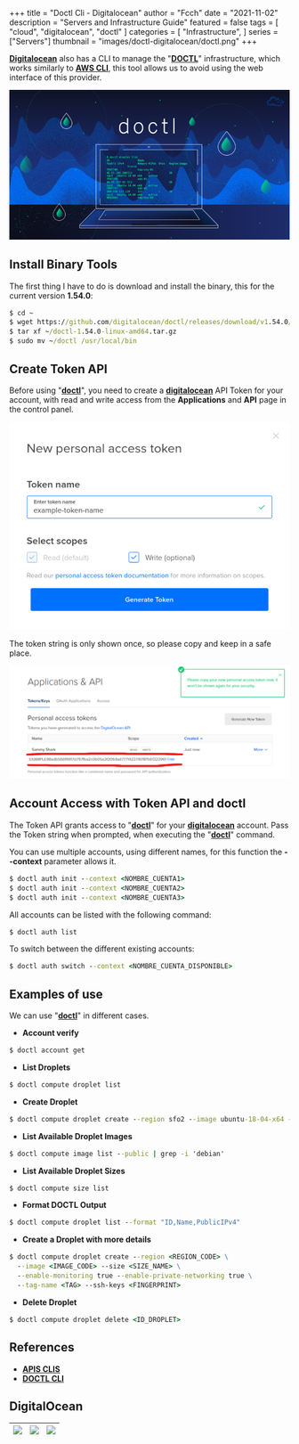 +++
title = "Doctl Cli - Digitalocean"
author = "Fcch"
date = "2021-11-02"
description = "Servers and Infrastructure Guide"
featured = false
tags = [
    "cloud",
    "digitalocean",
    "doctl"
]
categories = [
    "Infrastructure",
]
series = ["Servers"]
thumbnail = "images/doctl-digitalocean/doctl.png"
+++

**[Digitalocean](https://digitalocean.com)** also has a CLI to manage the "**[DOCTL](https://www.digitalocean.com/docs/apis-clis/doctl/reference/)**" infrastructure, which works similarly to **[AWS CLI](https://docs.aws.amazon.com/cli/latest/userguide/cli-chap-install.html)**, this tool allows us to avoid using the web interface of this provider.

<!--more-->

![](/images/doctl-digitalocean/doctl.png)

## Install Binary Tools

The first thing I have to do is download and install the binary, this for the current version **1.54.0**:

```cmd
$ cd ~
$ wget https://github.com/digitalocean/doctl/releases/download/v1.54.0/doctl-1.54.0-linux-amd64.tar.gz
$ tar xf ~/doctl-1.54.0-linux-amd64.tar.gz
$ sudo mv ~/doctl /usr/local/bin
```

## Create Token API

Before using "**[doctl](https://www.digitalocean.com/docs/apis-clis/doctl/reference/)**", you need to create a **[digitalocean](https://digitalocean.com)** API Token for your account, with read and write access from the **Applications** and **API** page in the control panel.

![](/images/doctl-digitalocean/token-api-name.png)

The token string is only shown once, so please copy and keep in a safe place.

![](/images/doctl-digitalocean/token-api-value.png)

## Account Access with Token API and doctl

The Token API grants access to "**[doctl](https://www.digitalocean.com/docs/apis-clis/doctl/reference/)**" for your **[digitalocean](https://digitalocean.com)** account. Pass the Token string when prompted, when executing the "**[doctl](https://www.digitalocean.com/docs/apis-clis/doctl/reference/)**" command.

You can use multiple accounts, using different names, for this function the **--context** parameter allows it.

```cmd
$ doctl auth init --context <NOMBRE_CUENTA1>
$ doctl auth init --context <NOMBRE_CUENTA2>
$ doctl auth init --context <NOMBRE_CUENTA3>
```

All accounts can be listed with the following command:

```cmd
$ doctl auth list
```

To switch between the different existing accounts:

```cmd
$ doctl auth switch --context <NOMBRE_CUENTA_DISPONIBLE>
```

## Examples of use

We can use "**[doctl](https://www.digitalocean.com/docs/apis-clis/doctl/reference/)**" in different cases.

- **Account verify** 

```cmd
$ doctl account get
```

- **List Droplets**

```cmd
$ doctl compute droplet list
```

- **Create Droplet**

```cmd
$ doctl compute droplet create --region sfo2 --image ubuntu-18-04-x64 --size s-1vcpu-1gb <NOMBRE_DROPLET>
```

- **List Available Droplet Images**

```cmd
$ doctl compute image list --public | grep -i 'debian'
```

- **List Available Droplet Sizes**

```cmd
$ doctl compute size list
```

- **Format DOCTL Output**

```cmd 
$ doctl compute droplet list --format "ID,Name,PublicIPv4"
```

- **Create a Droplet with more details**

```cmd
$ doctl compute droplet create --region <REGION_CODE> \
  --image <IMAGE_CODE> --size <SIZE_NAME> \
  --enable-monitoring true --enable-private-networking true \
  --tag-name <TAG> --ssh-keys <FINGERPRINT>
```

- **Delete Droplet**

```cmd
$ doctl compute droplet delete <ID_DROPLET>
```

## References

- [**APIS CLIS**](https://www.digitalocean.com/docs/apis-clis/)
- [**DOCTL CLI**](https://www.digitalocean.com/docs/apis-clis/doctl/)

## DigitalOcean

| [![](https://web-platforms.sfo2.cdn.digitaloceanspaces.com/WWW/Badge%201.svg)](https://www.digitalocean.com/?refcode=b7713eda7925&utm_campaign=Referral_Invite&utm_medium=Referral_Program&utm_source=badge) | [![](https://web-platforms.sfo2.digitaloceanspaces.com/WWW/Badge%203.svg)](https://www.digitalocean.com/?refcode=b7713eda7925&utm_campaign=Referral_Invite&utm_medium=Referral_Program&utm_source=badge) | [![](https://web-platforms.sfo2.digitaloceanspaces.com/WWW/Badge%202.svg)](https://www.digitalocean.com/?refcode=b7713eda7925&utm_campaign=Referral_Invite&utm_medium=Referral_Program&utm_source=badge) |
| ------------------------------------------------------------ | ------------------------------------------------------------ | ------------------------------------------------------------ |

